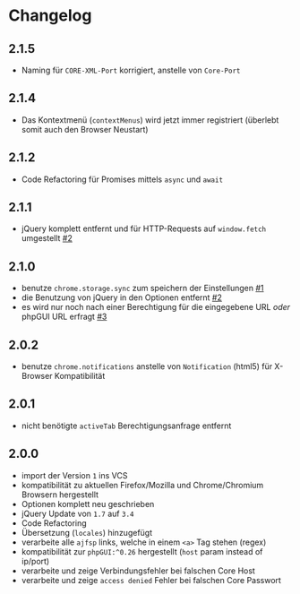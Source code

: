 # Changelog

## 2.1.5
- Naming für `CORE-XML-Port` korrigiert, anstelle von `Core-Port`

## 2.1.4
- Das Kontextmenü (`contextMenus`) wird jetzt immer registriert (überlebt somit auch den Browser Neustart)

## 2.1.2
- Code Refactoring für Promises mittels `async` und `await`

## 2.1.1
- jQuery komplett entfernt und für HTTP-Requests auf `window.fetch` umgestellt [#2](/../../issues/2)

## 2.1.0
- benutze `chrome.storage.sync` zum speichern der Einstellungen [#1](/../../issues/1)
- die Benutzung von jQuery in den Optionen entfernt [#2](/../../issues/2)
- es wird nur noch nach einer Berechtigung für die eingegebene URL  _oder_ phpGUI URL erfragt [#3](/../../issues/3)

## 2.0.2
-  benutze `chrome.notifications` anstelle von `Notification` (html5) für X-Browser Kompatibilität 

## 2.0.1
- nicht benötigte `activeTab` Berechtigungsanfrage entfernt

## 2.0.0
- import der Version `1` ins VCS 
- kompatibilität zu aktuellen Firefox/Mozilla und Chrome/Chromium Browsern hergestellt
- Optionen komplett neu geschrieben
- jQuery Update von `1.7` auf `3.4`
- Code Refactoring
- Übersetzung (`locales`) hinzugefügt
- verarbeite alle `ajfsp` links, welche in einem `<a>` Tag stehen (regex)
- kompatibilität zur `phpGUI:^0.26` hergestellt (`host` param instead of ip/port)
- verarbeite und zeige Verbindungsfehler bei falschen Core Host
- verarbeite und zeige `access denied` Fehler bei falschen Core Passwort


